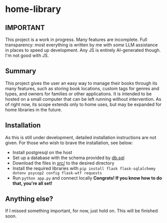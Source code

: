 # home-library
## IMPORTANT
This project is a work in progress. Many features are incomplete.
Full transparency: most everything is written by me with *some* LLM assistance in places to speed up development. Any JS is entirely AI-generated though. I'm not good with JS.
## Summary
This project gives the user an easy way to manage their books through its many features, such as storing book locations, custom tags for genres and types, and owners for families or other applications. It is intended to be hosted on a small computer that can be left running without intervention. As of right now, its scope extends only to home uses, but may be expanded for home libraries in the future.
## Installation
As this is still under development, detailed installation instructions are not given. For those who wish to brave the installation, see below:
- Install postgresql on the host
- Set up a database with the schema provided by [db.sql](db.sql)
- Download the files in [src/](src/) to the desired directory
- Install the required libraries with `pip install flask flask-sqlalchemy dotenv psycop2 config flask-wtf requests`
- Run `python app.py` and connect locally
**Congrats! If you know how to do that, you're all set!**
## Anything else?
If I missed something important, for now, just hold on. This will be finished soon.
